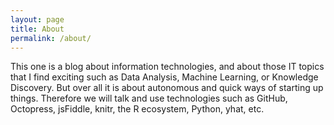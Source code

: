 ```yaml
---
layout: page
title: About
permalink: /about/
---
```

This one is a blog about information technologies, and about those IT topics that I find exciting such as Data Analysis, Machine Learning, or Knowledge Discovery. But over all it is about autonomous and quick ways of starting up things. Therefore we will talk and use technologies such as GitHub, Octopress, jsFiddle, knitr, the R ecosystem, Python, yhat, etc.

